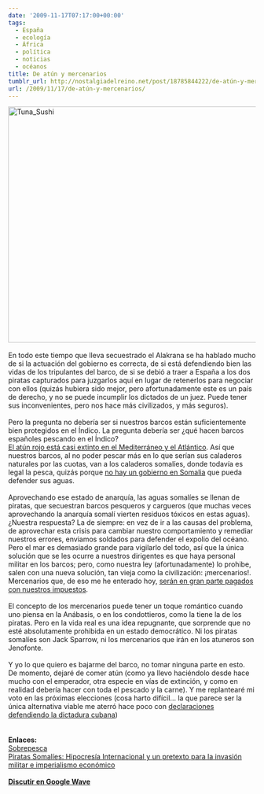 ```yaml
---
date: '2009-11-17T07:17:00+00:00'
tags:
  - España
  - ecología
  - África
  - política
  - noticias
  - océanos
title: De atún y mercenarios
tumblr_url: http://nostalgiadelreino.net/post/18785844222/de-atún-y-mercenarios
url: /2009/11/17/de-atún-y-mercenarios/
---
```


<p><img src="http://nostalgiadelreino.net/blog/wp-content/uploads/2009/11/Tuna_Sushi.jpg" alt="Tuna_Sushi" title="Tuna_Sushi" width="640" height="480" class="aligncenter size-full wp-image-670"/><br/><br/>En todo este tiempo que lleva secuestrado el Alakrana se ha hablado mucho de si la actuación del gobierno es correcta, de si está defendiendo bien las vidas de los tripulantes del barco, de si se debió a traer a España a los dos piratas capturados para juzgarlos aquí en lugar de retenerlos para negociar con ellos (quizás hubiera sido mejor, pero afortunadamente este es un país de derecho, y no se puede incumplir los dictados de un juez. Puede tener sus inconvenientes, pero nos hace más civilizados, y más seguros).<br/><br/>Pero la pregunta no debería ser si nuestros barcos están suficientemente bien protegidos en el Índico. La pregunta debería ser ¿qué hacen barcos españoles pescando en el Índico?<br/><a title="WWF" href="http://www.wwf.es/que_hacemos/mares_y_costas/sobre_mares_y_oceanos/oceanos/atun_rojo/" id="zz-x">El atún rojo está casi extinto en el Mediterráneo y el Atlántico</a>. Así que nuestros barcos, al no poder pescar más en lo que serían sus caladeros naturales por las cuotas, van a los caladeros somalíes, donde todavía es legal la pesca, quizás porque <a title="Anarquía en Somalia" href="http://es.wikipedia.org/wiki/Anarqu%C3%ADa_en_Somalia" id="e5_s">no hay un gobierno en Somalia</a> que pueda defender sus aguas.<br/><br/>Aprovechando ese estado de anarquía, las aguas somalíes se llenan de piratas, que secuestran barcos pesqueros y cargueros (que muchas veces aprovechando la anarquía somalí vierten residuos tóxicos en estas aguas). ¿Nuestra respuesta? La de siempre: en vez de ir a las causas del problema, de aprovechar esta crisis para cambiar nuestro comportamiento y remediar nuestros errores, enviamos soldados para defender el expolio del océano. Pero el mar es demasiado grande para vigilarlo del todo, así que la única solución que se les ocurre a nuestros dirigentes es que haya personal militar en los barcos; pero, como nuestra ley (afortunadamente) lo prohibe, salen con una nueva solución, tan vieja como la civilización: ¡mercenarios!. Mercenarios que, de eso me he enterado hoy, <a title="serán en gran parte pagados con nuestros impuestos" href="http://www.lavozdegalicia.es/arousa/2009/10/27/0003_8065446.htm" id="ojh_">serán en gran parte pagados con nuestros impuestos</a>.<br/><br/>El concepto de los mercenarios puede tener un toque romántico cuando uno piensa en la Anábasis, o en los condottieros, como la tiene la de los piratas. Pero en la vida real es una idea repugnante, que sorprende que no esté absolutamente prohibida en un estado democrático. Ni los piratas somalíes son Jack Sparrow, ni los mercenarios que irán en los atuneros son Jenofonte.<br/><br/>Y yo lo que quiero es bajarme del barco, no tomar ninguna parte en esto. De momento, dejaré de comer atún (como ya llevo haciéndolo desde hace mucho con el emperador, otra especie en vías de extinción, y como en realidad debería hacer con toda el pescado y la carne). Y me replantearé mi voto en las próximas elecciones (cosa harto difícil&hellip; la que parece ser la única alternativa viable me aterró hace poco con <a title="declaraciones defendiendo la dictadura cubana" href="http://www.elpais.com/articulo/espana/ser/comunista/2009/elpepuesp/20091109elpepunac_1/Tes" id="kh40">declaraciones defendiendo la dictadura cubana</a>)<br/><br/><br/><b>Enlaces:</b><br/><a title="Sobrepesca" href="http://es.wikipedia.org/wiki/Sobrepesca" id="w6jj">Sobrepesca</a><br/><a title="Inicio Artículos Campaña por los Tiburones  Sobrepesca: La Muerte de los Océanos  The End of the Line  In order to achieve successful campaigns Ocean Sentry needs the collaboration of people worldwide through donations or by actively taking part in our investigations and direct action campaigns. Requirement to The Cove  Sea Shepherd en Español  Sea Shepherd en Las Galápagos  http://www.oceansentry.org/lang-es/articulos/2227-campaign-for-sharks.html http://www.oceansentry.org/lang-es/articulos/2205-sobrepesca-muerte-de-los-oceanos.html http://www.oceansentry.org/lang-es/articulos/2350-the-end-of-the-line-world-without-fish.html http://www.oceansentry.org/lang-es/articulos/2309-sea-of-blood-as-japan-slaughters-dolphins.html http://www.seashepherd.es http://www.oceansentry.org/lang-es/articulos/destacado/1858.html Sea Shepherd en Las Galápagos      * 0     * 1     * 2     * 3     * 4     * 5  Piratas Somalíes: Hipocresía Internacional y un pretexto para la invasión militar e imperialismo económico" href="http://www.oceansentry.org/lang-es/articulos/1853-somali-pirates.html" id="biv3">Piratas Somalíes: Hipocresía Internacional y un pretexto para la invasión militar e imperialismo económico</a><br/><br/><a href="https://wave.google.com/wave/#restored:search:with%253Apublic,restored:wave:googlewave.com!w%252BZObRfDPdA"><b>Discutir en Google Wave</b></a></p><div class="blogger-post-footer"><img width="1" height="1" src="https://blogger.googleusercontent.com/tracker/1180118427259117074-7837548529590338126?l=nostalgiadelreino.blogspot.com" alt=""/></div>
